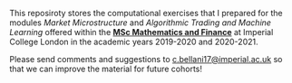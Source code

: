 This reposiroty stores 
the computational exercises that I prepared for 
the modules 
*Market Microstructure*
and 
*Algorithmic Trading and Machine Learning*
 offered within the [__MSc Mathematics and Finance__](https://www.imperial.ac.uk/study/pg/mathematics/mathematics-finance/) 
at Imperial College London in the academic years 2019-2020 and  2020-2021.

Please send comments and suggestions to c.bellani17@imperial.ac.uk so that we can improve the material for future cohorts!
